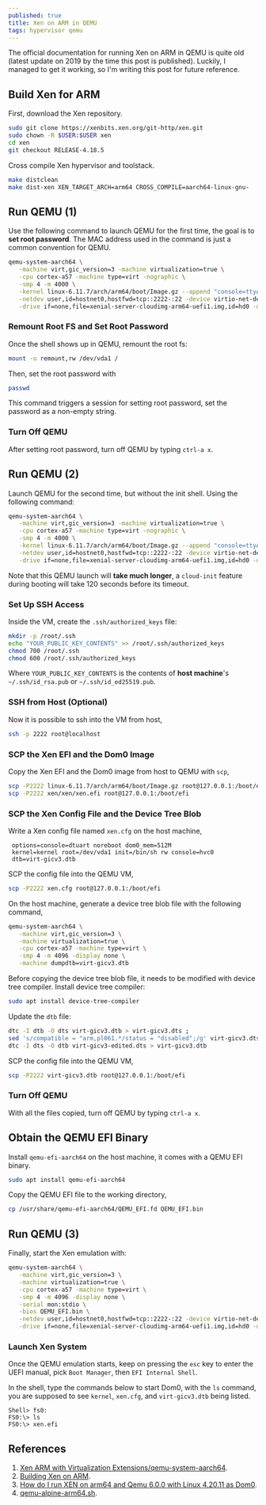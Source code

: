 ```yaml
---
published: true 
title: Xen on ARM in QEMU 
tags: hypervisor qemu
---
```


The official documentation for running Xen on ARM in QEMU is quite old (latest update on 2019 by the time this post is published). Luckily, I managed to get it working, so I'm writing this post for future reference. 

## Build Xen for ARM
First, download the Xen repository.

```bash
sudo git clone https://xenbits.xen.org/git-http/xen.git
sudo chown -R $USER:$USER xen
cd xen
git checkout RELEASE-4.18.5 
```

Cross compile Xen hypervisor and toolstack.

```bash
make distclean
make dist-xen XEN_TARGET_ARCH=arm64 CROSS_COMPILE=aarch64-linux-gnu-
```

## Run QEMU (1)
Use the following command to launch QEMU for the first time, the goal is to **set root password**. The MAC address used in the command is just a common convention for QEMU.

```bash
qemu-system-aarch64 \
   -machine virt,gic_version=3 -machine virtualization=true \
   -cpu cortex-a57 -machine type=virt -nographic \
   -smp 4 -m 4000 \
   -kernel linux-6.11.7/arch/arm64/boot/Image.gz --append "console=ttyAMA0 root=/dev/vda1 init=/bin/sh" \
   -netdev user,id=hostnet0,hostfwd=tcp::2222-:22 -device virtio-net-device,netdev=hostnet0,mac=52:54:00:12:34:56 \
   -drive if=none,file=xenial-server-cloudimg-arm64-uefi1.img,id=hd0 -device virtio-blk-device,drive=hd0
```

### Remount Root FS and Set Root Password
Once the shell shows up in QEMU, remount the root fs:

```bash
mount -o remount,rw /dev/vda1 /
```

Then, set the root password with 
```bash
passwd
```

This command triggers a session for setting root password, set the password as a non-empty string.

### Turn Off QEMU

After setting root password, turn off QEMU by typing ```ctrl-a x```.

## Run QEMU (2)
Launch QEMU for the second time, but without the init shell. Using the following command:

```bash
qemu-system-aarch64 \
   -machine virt,gic_version=3 -machine virtualization=true \
   -cpu cortex-a57 -machine type=virt -nographic \
   -smp 4 -m 4000 \
   -kernel linux-6.11.7/arch/arm64/boot/Image.gz --append "console=ttyAMA0 root=/dev/vda1" \
   -netdev user,id=hostnet0,hostfwd=tcp::2222-:22 -device virtio-net-device,netdev=hostnet0,mac=52:54:00:12:34:56 \
   -drive if=none,file=xenial-server-cloudimg-arm64-uefi1.img,id=hd0 -device virtio-blk-device,drive=hd0
```

Note that this QEMU launch will **take much longer**, a ```cloud-init``` feature during booting will take 120 seconds before its timeout.

### Set Up SSH Access
Inside the VM, create the ```.ssh/authorized_keys``` file:

```bash
mkdir -p /root/.ssh
echo "YOUR_PUBLIC_KEY_CONTENTS" >> /root/.ssh/authorized_keys
chmod 700 /root/.ssh
chmod 600 /root/.ssh/authorized_keys
```

Where ```YOUR_PUBLIC_KEY_CONTENTS``` is the contents of **host machine**'s ```~/.ssh/id_rsa.pub``` or ```~/.ssh/id_ed25519.pub```.

### SSH from Host (Optional)
Now it is possible to ssh into the VM from host,

```bash
ssh -p 2222 root@localhost
```

### SCP the Xen EFI and the Dom0 Image
Copy the Xen EFI and the Dom0 image from host to QEMU with ```scp```,

```bash
scp -P2222 linux-6.11.7/arch/arm64/boot/Image.gz root@127.0.0.1:/boot/efi/kernel
scp -P2222 xen/xen/xen.efi root@127.0.0.1:/boot/efi
```

### SCP the Xen Config File and the Device Tree Blob
Write a Xen config file named ```xen.cfg``` on the host machine, 

```
 options=console=dtuart noreboot dom0_mem=512M
 kernel=kernel root=/dev/vda1 init=/bin/sh rw console=hvc0
 dtb=virt-gicv3.dtb
```

SCP the config file into the QEMU VM,

```bash
scp -P2222 xen.cfg root@127.0.0.1:/boot/efi
``` 

On the host machine, generate a device tree blob file with the following command,

```bash
qemu-system-aarch64 \
   -machine virt,gic_version=3 \
   -machine virtualization=true \
   -cpu cortex-a57 -machine type=virt \
   -smp 4 -m 4096 -display none \
   -machine dumpdtb=virt-gicv3.dtb
```

Before copying the device tree blob file, it needs to be modified with device tree compiler. Install device tree compiler:

```bash
sudo apt install device-tree-compiler
```

Update the ```dtb``` file:

```bash
dtc -I dtb -O dts virt-gicv3.dtb > virt-gicv3.dts ;
sed 's/compatible = "arm,pl061.*/status = "disabled";/g' virt-gicv3.dts > virt-gicv3-edited.dts ;
dtc -I dts -O dtb virt-gicv3-edited.dts > virt-gicv3.dtb
```

SCP the config file into the QEMU VM,

```bash
scp -P2222 virt-gicv3.dtb root@127.0.0.1:/boot/efi
```

### Turn Off QEMU
With all the files copied, turn off QEMU by typing ```ctrl-a x```.

## Obtain the QEMU EFI Binary
Install ```qemu-efi-aarch64``` on the host machine, it comes with a QEMU EFI binary.

```bash
sudo apt install qemu-efi-aarch64
```

Copy the QEMU EFI file to the working directory,

```bash
cp /usr/share/qemu-efi-aarch64/QEMU_EFI.fd QEMU_EFI.bin
```

## Run QEMU (3)
Finally, start the Xen emulation with:

```bash
qemu-system-aarch64 \
   -machine virt,gic_version=3 \
   -machine virtualization=true \
   -cpu cortex-a57 -machine type=virt \
   -smp 4 -m 4096 -display none \
   -serial mon:stdio \
   -bios QEMU_EFI.bin \
   -netdev user,id=hostnet0,hostfwd=tcp::2222-:22 -device virtio-net-device,netdev=hostnet0,mac=52:54:00:12:34:56 \
   -drive if=none,file=xenial-server-cloudimg-arm64-uefi1.img,id=hd0 -device virtio-blk-device,drive=hd0 -boot order=d
```

### Launch Xen System
Once the QEMU emulation starts, keep on pressing the ```esc``` key to enter the UEFI manual, pick ```Boot Manager```, then ```EFI Internal Shell```. 

In the shell, type the commands below to start Dom0, with the ```ls``` command, you are supposed to see ```kernel```, ```xen.cfg```, and ```virt-gicv3.dtb``` being listed.

```
Shell> fs0:
FS0:\> ls
FS0:\> xen.efi
```

## References
1. [Xen ARM with Virtualization Extensions/qemu-system-aarch64](https://wiki.xenproject.org/wiki/Xen_ARM_with_Virtualization_Extensions/qemu-system-aarch64).
2. [Building Xen on ARM](https://wiki.xenproject.org/wiki/Xen_ARM_with_Virtualization_Extensions/qemu-system-aarch64#Install_Xen).
5. [How do I run XEN on arm64 and Qemu 6.0.0 with Linux 4.20.11 as Dom0](https://stackoverflow.com/questions/68372448/how-do-i-run-xen-on-arm64-and-qemu-6-0-0-with-linux-4-20-11-as-dom0).
6. [qemu-alpine-arm64.sh](https://github.com/xen-project/xen/blob/9bc9fff04ba077c4a9782f12578362d8947c534b/automation/scripts/qemu-alpine-arm64.sh).